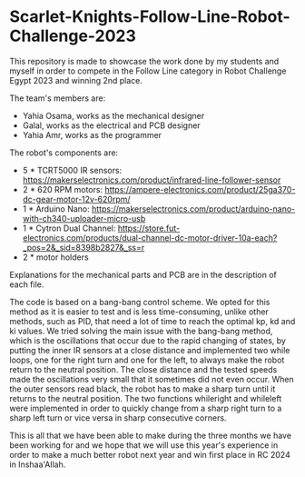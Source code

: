 # Scarlet-Knights-Follow-Line-Robot-Challenge-2023
This repository is made to showcase the work done by my students and myself in order to compete in the Follow Line category in Robot Challenge Egypt 2023 and winning 2nd place.

The team's members are:
  - Yahia Osama, works as the mechanical designer
  - Galal, works as the electrical and PCB designer
  - Yahia Amr, works as the programmer

The robot's components are:
  - 5 * TCRT5000 IR sensors: https://makerselectronics.com/product/infrared-line-follower-sensor
  - 2 * 620 RPM motors: https://ampere-electronics.com/product/25ga370-dc-gear-motor-12v-620rpm/
  - 1 * Arduino Nano: https://makerselectronics.com/product/arduino-nano-with-ch340-uploader-micro-usb
  - 1 * Cytron Dual Channel: https://store.fut-electronics.com/products/dual-channel-dc-motor-driver-10a-each?_pos=2&_sid=8398b2827&_ss=r
  - 2 * motor holders

Explanations for the mechanical parts and PCB are in the description of each file.

The code is based on a bang-bang control scheme. We opted for this method as it is easier to test and is less time-consuming, unlike other methods, such as PID, that need a lot of time to reach the optimal kp, kd and ki values. We tried solving the main issue with the bang-bang method, which is the oscillations that occur due to the rapid changing of states, by putting the inner IR sensors at a close distance and implemented two while loops, one for the right turn and one for the left, to always make the robot return to the neutral position. The close distance and the tested speeds made the oscillations very small that it sometimes did not even occur. When the outer sensors read black, the robot has to make a sharp turn until it returns to the neutral position. The two functions whileright and whileleft were implemented in order to quickly change from a sharp right turn to a sharp left turn or vice versa in sharp consecutive corners.

This is all that we have been able to make during the three months we have been working for and we hope that we will use this year's experience in order to make a much better robot next year and win first place in RC 2024 in Inshaa'Allah.

